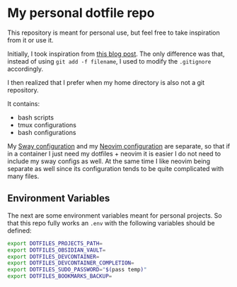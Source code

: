 # My personal dotfile repo

This repository is meant for personal use, but feel free to take inspiration from it or use it.

Initially, I took inspiration from [this blog post](https://drewdevault.com/2019/12/30/dotfiles.html).
The only difference was that, instead of using `git add -f filename`, I used to modify the `.gitignore` accordingly.

I then realized that I prefer when my home directory is also not a git repository.

It contains:

- bash scripts
- tmux configurations
- bash configurations

My [Sway configuration](https://github.com/elia-b/SwayConfig) and
my [Neovim configuration](https://github.com/elia-b/NeovimConfig) are separate,
so that if in a container I just need my dotfiles + neovim it is easier I do not need to include my sway configs as well.
At the same time I like neovim being separate as well since its configuration tends to be quite complicated with many files.

## Environment Variables

The next are some environment variables meant for personal projects.
So that this repo fully works an `.env` with the following variables should be defined:

```bash
export DOTFILES_PROJECTS_PATH=
export DOTFILES_OBSIDIAN_VAULT=
export DOTFILES_DEVCONTAINER=
export DOTFILES_DEVCONTAINER_COMPLETION=
export DOTFILES_SUDO_PASSWORD="$(pass temp)"
export DOTFILES_BOOKMARKS_BACKUP=
```
